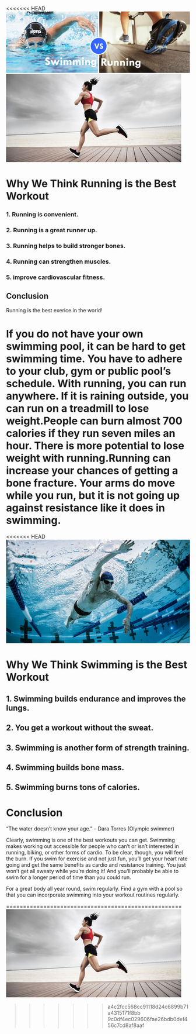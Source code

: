 <<<<<<< HEAD
![Which one is the best?](s_vs_r.jpg)
![Running is the best exerice in the world!](running.jpg)
# Why We Think Running is the Best Workout

### 1. Running is convenient. 
### 2. Running is a great runner up.
### 3. Running helps to build stronger bones.
### 4. Running can strengthen muscles. 
### 5. improve cardiovascular fitness.
## Conclusion
Running is the best exerice in the world!

 If you do not have your own swimming pool, it can be hard to get swimming time. You have to adhere to your club, gym or public pool’s schedule. With running, you can run anywhere. If it is raining outside, you can run on a treadmill to lose weight.People can burn almost 700 calories if they run seven miles an hour. There is more potential to lose weight with running.Running can increase your chances of getting a bone fracture. Your arms do move while you run, but it is not going up against resistance like it does in swimming.
=======
<<<<<<< HEAD
![Swimming is the best exercise in the world!](swimming.jpg)
# Why We Think Swimming is the Best Workout
## 1. Swimming builds endurance and improves the lungs.
## 2. You get a workout without the sweat.
## 3. Swimming is another form of strength training.
## 4. Swimming builds bone mass.
## 5. Swimming burns tons of calories.
#                 Conclusion

“The water doesn’t know your age.” – Dara Torres (Olympic swimmer)

Clearly, swimming is one of the best workouts you can get. Swimming makes working out accessible for people who can’t or isn’t interested in running, biking, or other forms of cardio. To be clear, though, you will feel the burn. If you swim for exercise and not just fun, you’ll get your heart rate going and get the same benefits as cardio and resistance training. You just won’t get all sweaty while you’re doing it! And you’ll probably be able to swim for a longer period of time than you could run.

For a great body all year round, swim regularly. Find a gym with a pool so that you can incorporate swimming into your workout routines regularly.

====================================================
![Running is the best exerice in the world!](running.jpg)
>>>>>>> a4c2fcc568cc91118d24c6899b71a4315171f8bb
>>>>>>> 9c0df4ec029606fae26bdb0def456c7cd8af8aaf
